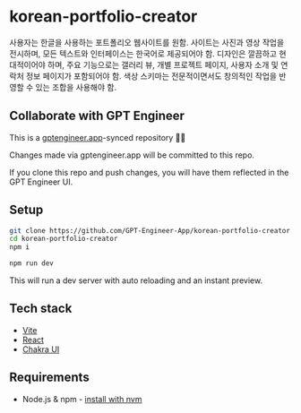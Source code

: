 # korean-portfolio-creator

사용자는 한글을 사용하는 포트폴리오 웹사이트를 원함. 사이트는 사진과 영상 작업을 전시하며, 모든 텍스트와 인터페이스는 한국어로 제공되어야 함. 디자인은 깔끔하고 현대적이어야 하며, 주요 기능으로는 갤러리 뷰, 개별 프로젝트 페이지, 사용자 소개 및 연락처 정보 페이지가 포함되어야 함. 색상 스키마는 전문적이면서도 창의적인 작업을 반영할 수 있는 조합을 사용해야 함.

## Collaborate with GPT Engineer

This is a [gptengineer.app](https://gptengineer.app)-synced repository 🌟🤖

Changes made via gptengineer.app will be committed to this repo.

If you clone this repo and push changes, you will have them reflected in the GPT Engineer UI.

## Setup

```sh
git clone https://github.com/GPT-Engineer-App/korean-portfolio-creator.git
cd korean-portfolio-creator
npm i
```

```sh
npm run dev
```

This will run a dev server with auto reloading and an instant preview.

## Tech stack

- [Vite](https://vitejs.dev/)
- [React](https://react.dev/)
- [Chakra UI](https://chakra-ui.com/)

## Requirements

- Node.js & npm - [install with nvm](https://github.com/nvm-sh/nvm#installing-and-updating)
